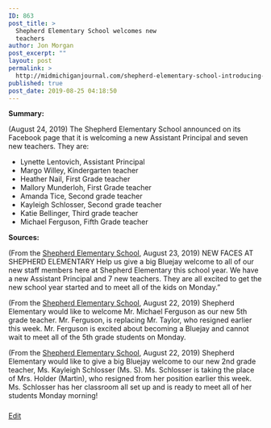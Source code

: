 ```yaml
---
ID: 863
post_title: >
  Shepherd Elementary School welcomes new
  teachers
author: Jon Morgan
post_excerpt: ""
layout: post
permalink: >
  http://midmichiganjournal.com/shepherd-elementary-school-introducing-new-teachers
published: true
post_date: 2019-08-25 04:18:50
---
```

<b>Summary:</b>

(August 24, 2019) The Shepherd Elementary School announced on its Facebook page that it is welcoming a new Assistant Principal and seven new teachers. They are:
<ul>
 	<li>Lynette Lentovich, Assistant Principal</li>
 	<li>Margo Willey, Kindergarten teacher</li>
 	<li>Heather Nail, First Grade teacher</li>
 	<li>Mallory Munderloh, First Grade teacher</li>
 	<li>Amanda Tice, Second grade teacher</li>
 	<li>Kayleigh Schlosser, Second grade teacher</li>
 	<li>Katie Bellinger, Third grade teacher</li>
 	<li>Michael Ferguson, Fifth Grade teacher</li>
</ul>
<b>Sources:</b>

(From the <a href="https://www.facebook.com/permalink.php?story_fbid=2455577317813605&amp;id=675717752466246&amp;__xts__%5B0%5D=68.ARCCm2wM_j-j-t4HOxA_FPOp6kqTGgHw1KlaD8ftnV41ZpxV4roXc-eQulyEXQrIUSOI5pZl2CQTA_hJFKwP_lsgj7IRwf3h6csqzW3TTci4O7TcE5E_7LwQjnRSEp11EMsV8V8kXzjg0SU9iOz5pOW1vgSKWzLDogu1m60yPAdyB8gyqkmyG61Z9ZfHL96um-zWmxjOSlKsJaM8cOEfopaWTXjMWGpkxRRlRm8pXUD0ygOa_5PBtJBvPQlWxqMSF-6cMtX-byu3UQaGdL2x2TjVKhzUsBD_-kRIoQ0lxFzQPOnXYfoUT2rEWYTgLhc_pqqbHheAzXs9HoHWhIYofhMc8Q&amp;__tn__=-R">Shepherd Elementary School</a>, August 23, 2019) NEW FACES AT SHEPHERD ELEMENTARY Help us give a big Bluejay welcome to all of our new staff members here at Shepherd Elementary this school year. We have a new Assistant Principal and 7 new teachers. They are all excited to get the new school year started and to meet all of the kids on Monday.”

(From the <a href="https://www.facebook.com/675717752466246/photos/a.1281952138509468/2454237177947619/?type=3&amp;__xts__%5B0%5D=68.ARAhPTPBGHPyocOlQEzYko7ay5kdJafrTqVlZJsFJaGV6oD__XEeWfGWfxumJ6TK6Qpl3rvPkIwWthnOdrLC9fUrPD4aH_vldnhjmmCni8o2Gggb-pNXayT9G-TuqPupCmihR2-sZa-Xs9NzeFc50stbFdRzzRYI95YYuSc4BcLxc9iHg2e6KeuPREO0avc6g2nFddGT83Bh3ugYPyVQNemZwQigXkpMixyCSShbEj7E1oyScermChELg-0ECSir-zL84ZImPR0O-ijUDIwxAD-PSeSXWVZxyGSFwBpQhDdtwTLy78e14kbVITkNvS-vf6MVKxRAbHQSD7VAyvsDqNN7LA&amp;__tn__=-R">Shepherd Elementary School</a>, August 22, 2019) Shepherd Elementary would like to welcome Mr. Michael Ferguson as our new 5th grade teacher. Mr. Ferguson, is replacing Mr. Taylor, who resigned earlier this week. Mr. Ferguson is excited about becoming a Bluejay and cannot wait to meet all of the 5th grade students on Monday.

(From the <a href="https://www.facebook.com/675717752466246/photos/a.1281952138509468/2454226654615338/?type=3&amp;__xts__%5B0%5D=68.ARAGCt0jOUTJjslKCzSBQYnW9aK5hcWLdAyvc3R_ObMP1JogFTgibIsLg-LQwp3zwig7C3lj829f3iOmYKDF1NalQ_4izHloKFOLXIfrdtBlv-Ww8LsOSxzxzrm-0Q4WdOkOY6nFGRo8o4WA13nAaNqGNWggVUEbxyiTrf_1RseL1-y-NurEWftaI71ECF3J3ebHwZx2z2EJXDvmiki8XytBzm50Gn4ESXsznBFyqHwyrMqk4nLcHhmHal2NBTIuq0sqUCGAEEQpy9GCs44s9VTdRkxB8WXWU_K_TBbBb3UqQ3EWeh3h0B4AkJjZGHMG0pFPeyVtg5bfXlZHnm2lbmvlyg&amp;__tn__=-R">Shepherd Elementary School</a>, August 22, 2019) Shepherd Elementary would like to give a big Bluejay welcome to our new 2nd grade teacher, Ms. Kayleigh Schlosser (Ms. S). Ms. Schlosser is taking the place of Mrs. Holder (Martin), who resigned from her position earlier this week. Ms. Schlosser has her classroom all set up and is ready to meet all of her students Monday morning!

###

<a href="https://docs.google.com/document/d/1noDxA1tj0AHOYGzdb6RqhiuATj3tJ0LrQl9gTD-HEVU/edit?usp=sharing">Edit</a>